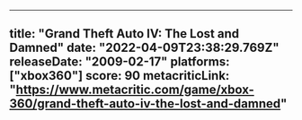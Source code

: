 
---
title: "Grand Theft Auto IV: The Lost and Damned"
date: "2022-04-09T23:38:29.769Z"
releaseDate: "2009-02-17"
platforms: ["xbox360"]
score: 90
metacriticLink: "https://www.metacritic.com/game/xbox-360/grand-theft-auto-iv-the-lost-and-damned"
---
